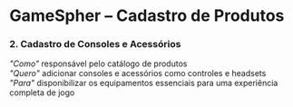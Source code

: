 # GameSpher – Cadastro de Produtos

### 2. Cadastro de Consoles e Acessórios

*"Como"* responsável pelo catálogo de produtos  
*"Quero"* adicionar consoles e acessórios como controles e headsets  
*"Para"* disponibilizar os equipamentos essenciais para uma experiência completa de jogo  
